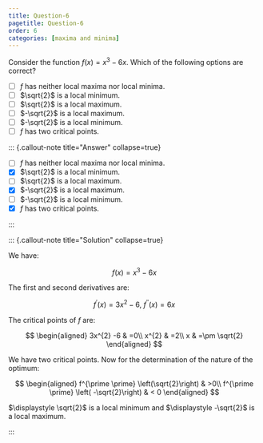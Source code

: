 ```yaml
---
title: Question-6
pagetitle: Question-6
order: 6
categories: [maxima and minima]
---
```


Consider the function $f(x)=x^3-6x$. Which of the following options are correct?

- [ ] $f$ has neither local maxima nor local minima.
- [ ] $\sqrt{2}$ is a local minimum.
- [ ] $\sqrt{2}$ is a local maximum.
- [ ] $-\sqrt{2}$ is a local maximum.
- [ ] $-\sqrt{2}$ is a local minimum.
- [ ] $f$ has two critical points.

::: {.callout-note title="Answer" collapse=true}

- [ ] $f$ has neither local maxima nor local minima.
- [x] $\sqrt{2}$ is a local minimum.
- [ ] $\sqrt{2}$ is a local maximum.
- [x] $-\sqrt{2}$ is a local maximum.
- [ ] $-\sqrt{2}$ is a local minimum.
- [x] $f$ has two critical points.

:::

::: {.callout-note title="Solution" collapse=true}

We have:

$$
f( x) =x^{3} -6x
$$

The first and second derivatives are:

$$
f^{\prime }( x) =3x^{2} -6,\ f^{\prime \prime} ( x) =6x
$$

The critical points of $\displaystyle f$ are:

$$
\begin{aligned}
3x^{2} -6 & =0\\
x^{2} & =2\\
x & =\pm \sqrt{2}
\end{aligned}
$$

We have two critical points. Now for the determination of the nature of the optimum:

$$
\begin{aligned}
f^{\prime \prime} \left(\sqrt{2}\right) &  >0\\
f^{\prime \prime} \left( -\sqrt{2}\right) & < 0
\end{aligned}
$$

$\displaystyle \sqrt{2}$ is a local minimum and $\displaystyle -\sqrt{2}$ is a local maximum.

:::